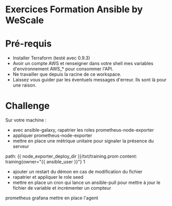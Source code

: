 # Exercices Formation Ansible by WeScale

# Pré-requis

* Installer Terraform (testé avec 0.9.3)
* Avoir un compte AWS et renseigner dans votre shell mes variables d'environnement AWS_* 
pour consommer l'API.
* Ne travailler que depuis la racine de ce workspace.
* Laissez vous guider par les éventuels messages d'erreur. Ils sont là pour une raison.

# Challenge

Sur votre machine :

* avec ansible-galaxy, rapatrier les roles prometheus-node-exporter
* appliquer prometheus-node-exporter
* mettre en place une métrique unitaire pour signaler la présence du serveur

path:    {{ node_exporter_deploy_dir }}/txt/training.prom
content: training{owner="{{ ansible_user }}"} 1

* ajouter un restart du démon en cas de modification du fichier
* rapatrier et appliquer le role seed
* mettre en place un cron qui lance un ansible-pull pour mettre à jour le fichier de variable et incrémenter un compteur

prometheus grafana mettre en place l'agent



